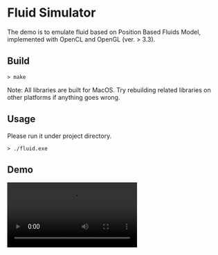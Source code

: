 # Fluid Simulator

The demo is to emulate fluid based on Position Based Fluids Model, implemented with OpenCL and OpenGL (ver. > 3.3).

## Build

```
> make
```

Note: All libraries are built for MacOS. Try rebuilding related libraries on other platforms if anything goes wrong.

## Usage

Please run it under project directory.

```
> ./fluid.exe
```

## Demo

![Alt text](Resources/demo.mp4?raw=true "Position Based Fluids")